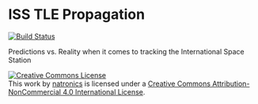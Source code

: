 # ISS TLE Propagation

[![Build Status](https://travis-ci.org/natronics/ISS-TLE-Propagation.svg?branch=gh-pages)](https://travis-ci.org/natronics/ISS-TLE-Propagation)

Predictions vs. Reality when it comes to tracking the International Space Station

<a rel="license" href="https://creativecommons.org/licenses/by-nc/4.0/"><img alt="Creative Commons License" style="border-width:0" src="https://i.creativecommons.org/l/by-nc/4.0/80x15.png" /></a><br />This <span xmlns:dct="https://purl.org/dc/terms/" href="https://purl.org/dc/dcmitype/InteractiveResource" rel="dct:type">work</span> by <a xmlns:cc="https://creativecommons.org/ns#" href="https://github.com/natronics" property="cc:attributionName" rel="cc:attributionURL">natronics</a> is licensed under a <a rel="license" href="https://creativecommons.org/licenses/by-nc/4.0/">Creative Commons Attribution-NonCommercial 4.0 International License</a>.
